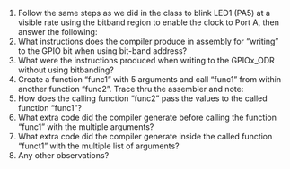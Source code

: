 1. Follow the same steps as we did in the class to blink LED1 (PA5) at a visible rate using the bitband region to enable the clock to Port A, then answer the following:
  1. What instructions does the compiler produce in assembly for “writing” to the GPIO bit
when using bit-band address?
  1. What were the instructions produced when writing to the GPIOx_ODR without using bitbanding?
1. Create a function “func1” with 5 arguments and call “func1” from within another function
“func2”. Trace thru the assembler and note:
  1. How does the calling function “func2” pass the values to the called function “func1”?
  1. What extra code did the compiler generate before calling the function “func1” with the
multiple arguments?
  1. What extra code did the compiler generate inside the called function “funct1” with the
multiple list of arguments?
  1. Any other observations?
